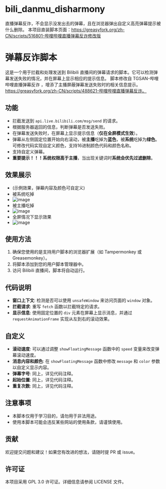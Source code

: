 # bili_danmu_disharmony
直播弹幕反诈，不会显示没发出去的弹幕，且在浏览器弹出自定义高亮弹幕提示被什么删除。
本项目直装脚本页面：https://greasyfork.org/zh-CN/scripts/516801-哔哩哔哩直播弹幕反诈修改版
# 弹幕反诈脚本

这是一个用于拦截和处理发送到 Bilibili 直播间的弹幕请求的脚本。它可以检测弹幕发送失败的情况，并在屏幕上显示相应的提示信息。
脚本修改自 TGSAN-哔哩哔哩直播弹幕反诈 ，增添了主播屏蔽弹幕发送失败时的相关信息提示。
https://greasyfork.org/zh-CN/scripts/488621-哔哩哔哩直播弹幕反诈。

## 功能

- 拦截发送到 `api.live.bilibili.com/msg/send` 的请求。
- 根据服务器返回的信息，判断弹幕是否发送失败。
- 在弹幕发送失败时，在屏幕上显示提示信息（**仅在全屏模式生效**）。
- 弹幕从左侧固定位置开始向右滚动，被**主播**吃掉为**蓝色**，被**系统**吃掉为**绿色**。可修改代码实现自定义颜色，支持16进制颜色代码和颜色名称。
- 支持自定义弹幕。
- **重要提示！！！系统权限高于主播**，当出现关键词时**系统会优先过滤删除**。

## 效果展示
- (示例效果，弹幕内容及颜色可自定义)
- 被系统吃掉
- ![image](https://github.com/user-attachments/assets/c89ed114-d547-4d00-acc4-19cdfcff5856)
- 被主播吃掉
- ![image](https://github.com/user-attachments/assets/a5021dd9-e6b9-4b48-af44-510f03be1134)
- 全屏情况下显示效果
- ![image](https://github.com/user-attachments/assets/f970511a-3d1a-4acf-9522-5d8c139663ec)


## 使用方法

1. 确保您使用的是支持用户脚本的浏览器扩展（如 Tampermonkey 或 Greasemonkey）。
2. 将脚本添加到您的用户脚本管理器中。
3. 访问 Bilibili 直播间，脚本将自动运行。

## 代码说明

- **窗口上下文**: 检测是否可以使用 `unsafeWindow` 来访问页面的 `window` 对象。
- **拦截请求**: 重写 `fetch` 函数以拦截特定的请求。
- **显示信息**: 使用固定位置的 `div` 元素在屏幕上显示消息，并通过 `requestAnimationFrame` 实现从左到右的滚动效果。

## 自定义

- **滚动速度**: 可以通过调整 `showFloatingMessage` 函数中的 `speed` 变量来改变弹幕滚动速度。
- **消息内容和颜色**: 在 `showFloatingMessage` 函数中修改 `message` 和 `color` 参数以自定义显示内容。
- **弹幕字号**: 同上，详见代码注释。
- **起始位置**: 同上，详见代码注释。
- **重复次数**: 同上，详见代码注释。

## 注意事项

- 本脚本仅用于学习目的，请勿用于非法用途。
- 使用本脚本可能会违反某些网站的使用条款，请谨慎使用。

## 贡献

欢迎提交问题和建议！如果您有改进的想法，请随时提 PR 或 issue。

## 许可证

本项目采用 GPL 3.0 许可证。详细信息请参阅 LICENSE 文件。
